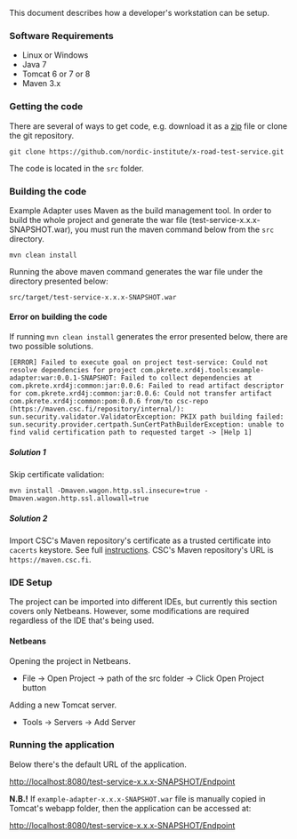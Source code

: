 This document describes how a developer's workstation can be setup.

### Software Requirements

* Linux or Windows
* Java 7
* Tomcat 6 or 7 or 8
* Maven 3.x

### Getting the code

There are several of ways to get code, e.g. download it as a [zip](https://github.com/nordic-institute/x-road-test-service/archive/master.zip) file or clone the git repository.

```
git clone https://github.com/nordic-institute/x-road-test-service.git
```

The code is located in the ```src``` folder.

### Building the code

Example Adapter uses Maven as the build management tool. In order to build the whole project and generate the war  file (test-service-x.x.x-SNAPSHOT.war), you must run the maven command below from the ```src``` directory.

```
mvn clean install
```

Running the above maven command generates the war file under the directory presented below:

```
src/target/test-service-x.x.x-SNAPSHOT.war
```
#### Error on building the code

If running ```mvn clean install``` generates the error presented below, there are two possible solutions.

```
[ERROR] Failed to execute goal on project test-service: Could not resolve dependencies for project com.pkrete.xrd4j.tools:example-adapter:war:0.0.1-SNAPSHOT: Failed to collect dependencies at com.pkrete.xrd4j:common:jar:0.0.6: Failed to read artifact descriptor for com.pkrete.xrd4j:common:jar:0.0.6: Could not transfer artifact com.pkrete.xrd4j:common:pom:0.0.6 from/to csc-repo (https://maven.csc.fi/repository/internal/): sun.security.validator.ValidatorException: PKIX path building failed: sun.security.provider.certpath.SunCertPathBuilderException: unable to find valid certification path to requested target -> [Help 1]
```

##### Solution 1

Skip certificate validation:

```
mvn install -Dmaven.wagon.http.ssl.insecure=true -Dmaven.wagon.http.ssl.allowall=true
```

##### Solution 2

Import CSC's Maven repository's certificate as a trusted certificate into ```cacerts``` keystore. See full [instructions](documentation/Import-a-Certificate-as-a-Trusted-Certificate.md). CSC's Maven repository's URL is ```https://maven.csc.fi```.

### IDE Setup

The project can be imported into different IDEs, but currently this section covers only Netbeans. However, some modifications are required regardless of the IDE that's being used.

#### Netbeans

Opening the project in Netbeans.

* File -> Open Project -> path of the src folder -> Click Open Project button

Adding a new Tomcat server.

* Tools -> Servers -> Add Server

### Running the application

Below there's the default URL of the application. 

[http://localhost:8080/test-service-x.x.x-SNAPSHOT/Endpoint](http://localhost:8080/test-service-x.x.x-SNAPSHOT/Endpoint)

**N.B.!** If ```example-adapter-x.x.x-SNAPSHOT.war``` file is manually copied in Tomcat's webapp folder, then the application can be accessed at:

[http://localhost:8080/test-service-x.x.x-SNAPSHOT/Endpoint](http://localhost:8080/test-service-x.x.x-SNAPSHOT/Endpoint)
